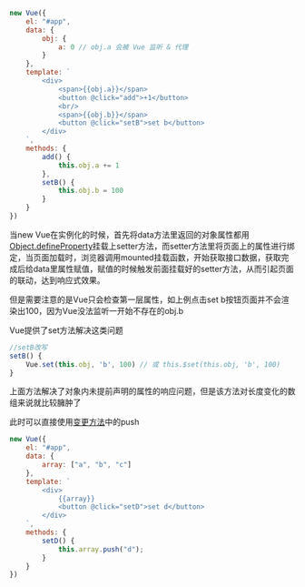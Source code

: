 ~~~js
new Vue({
    el: "#app",
    data: {
        obj: {
            a: 0 // obj.a 会被 Vue 监听 & 代理
        }
    },
    template: `
        <div>
            <span>{{obj.a}}</span>
            <button @click="add">+1</button>
            <br/>
            <span>{{obj.b}}</span>
            <button @click="setB">set b</button>
        </div>
    `,
    methods: {
        add() {
            this.obj.a += 1
        },
        setB() {
            this.obj.b = 100
        }
    }
})
~~~

当new Vue在实例化的时候，首先将data方法里返回的对象属性都用[Object.defineProperty](https://developer.mozilla.org/zh-CN/docs/Web/JavaScript/Reference/Global_Objects/Object/defineProperty)挂载上setter方法，而setter方法里将页面上的属性进行绑定，当页面加载时，浏览器调用mounted挂载函数，开始获取接口数据，获取完成后给data里属性赋值，赋值的时候触发前面挂载好的setter方法，从而引起页面的联动，达到响应式效果。

但是需要注意的是Vue只会检查第一层属性，如上例点击set b按钮页面并不会渲染出100，因为Vue没法监听一开始不存在的obj.b

Vue提供了set方法解决这类问题
~~~js
//setB改写
setB() {
    Vue.set(this.obj, 'b', 100) // 或 this.$set(this.obj, 'b', 100)
}
~~~

上面方法解决了对象内未提前声明的属性的响应问题，但是该方法对长度变化的数组来说就比较臃肿了

此时可以直接使用[变更方法](https://cn.vuejs.org/v2/guide/list.html#%E5%8F%98%E6%9B%B4%E6%96%B9%E6%B3%95)中的push

~~~js
new Vue({
    el: "#app",
    data: {
        array: ["a", "b", "c"]
    },
    template: `
        <div>
            {{array}}
            <button @click="setD">set d</button>
        </div>
    `,
    methods: {
        setD() {
            this.array.push("d");
        }
    }
})
~~~